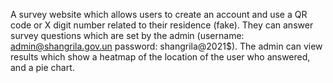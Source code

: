 A survey website which allows users to create an account and use a QR code or X digit number related to their residence (fake). 
They can answer survey questions which are set by the admin (username: admin@shangrila.gov.un password: shangrila@2021$).
The admin can view results which show a heatmap of the location of the user who answered, and a pie chart.

